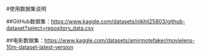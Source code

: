 #使用数据集说明

##GitHub数据集：https://www.kaggle.com/datasets/nikhil25803/github-dataset?select=repository_data.csv

##电影数据集：https://www.kaggle.com/datasets/amirmotefaker/movielens-10m-dataset-latest-version
